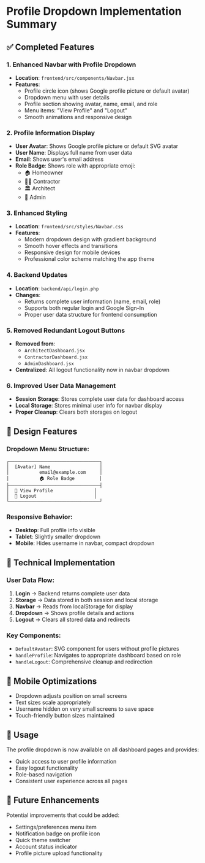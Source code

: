 # Profile Dropdown Implementation Summary

## ✅ Completed Features

### 1. Enhanced Navbar with Profile Dropdown
- **Location**: `frontend/src/components/Navbar.jsx`
- **Features**:
  - Profile circle icon (shows Google profile picture or default avatar)
  - Dropdown menu with user details
  - Profile section showing avatar, name, email, and role
  - Menu items: "View Profile" and "Logout"
  - Smooth animations and responsive design

### 2. Profile Information Display
- **User Avatar**: Shows Google profile picture or default SVG avatar
- **User Name**: Displays full name from user data
- **Email**: Shows user's email address
- **Role Badge**: Shows role with appropriate emoji:
  - 🏠 Homeowner
  - 👷‍♂️ Contractor
  - 🏛️ Architect
  - 🔐 Admin

### 3. Enhanced Styling
- **Location**: `frontend/src/styles/Navbar.css`
- **Features**:
  - Modern dropdown design with gradient background
  - Smooth hover effects and transitions
  - Responsive design for mobile devices
  - Professional color scheme matching the app theme

### 4. Backend Updates
- **Location**: `backend/api/login.php`
- **Changes**:
  - Returns complete user information (name, email, role)
  - Supports both regular login and Google Sign-In
  - Proper user data structure for frontend consumption

### 5. Removed Redundant Logout Buttons
- **Removed from**:
  - `ArchitectDashboard.jsx`
  - `ContractorDashboard.jsx` 
  - `AdminDashboard.jsx`
- **Centralized**: All logout functionality now in navbar dropdown

### 6. Improved User Data Management
- **Session Storage**: Stores complete user data for dashboard access
- **Local Storage**: Stores minimal user info for navbar display
- **Proper Cleanup**: Clears both storages on logout

## 🎨 Design Features

### Dropdown Menu Structure:
```
┌─────────────────────────────────┐
│  [Avatar] Name                  │
│           email@example.com     │
│           🏠 Role Badge         │
├─────────────────────────────────┤
│  👤 View Profile               │
│  🚪 Logout                     │
└─────────────────────────────────┘
```

### Responsive Behavior:
- **Desktop**: Full profile info visible
- **Tablet**: Slightly smaller dropdown
- **Mobile**: Hides username in navbar, compact dropdown

## 🔧 Technical Implementation

### User Data Flow:
1. **Login** → Backend returns complete user data
2. **Storage** → Data stored in both session and local storage
3. **Navbar** → Reads from localStorage for display
4. **Dropdown** → Shows profile details and actions
5. **Logout** → Clears all stored data and redirects

### Key Components:
- `DefaultAvatar`: SVG component for users without profile pictures
- `handleProfile`: Navigates to appropriate dashboard based on role
- `handleLogout`: Comprehensive cleanup and redirection

## 📱 Mobile Optimizations

- Dropdown adjusts position on small screens
- Text sizes scale appropriately
- Username hidden on very small screens to save space
- Touch-friendly button sizes maintained

## 🚀 Usage

The profile dropdown is now available on all dashboard pages and provides:
- Quick access to user profile information
- Easy logout functionality
- Role-based navigation
- Consistent user experience across all pages

## 🔄 Future Enhancements

Potential improvements that could be added:
- Settings/preferences menu item
- Notification badge on profile icon
- Quick theme switcher
- Account status indicator
- Profile picture upload functionality